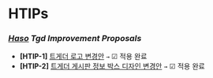# HTIPs
### *[Haso](https://www.twitch.tv/imhaso2) Tgd Improvement Proposals*

+ **[HTIP-1]** [트게더 로고 변경안](/proposals/htip-1.md) `→` ☑ 적용 완료
+ **[HTIP-2]** [트게더 게시판 정보 박스 디자인 변경안](/proposals/htip-2.md) `→` ☑ 적용 완료
